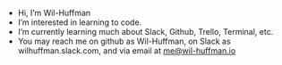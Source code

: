 - Hi, I’m Wil-Huffman
- I’m interested in learning to code.
- I’m currently learning much about Slack, Github, Trello, Terminal, etc.  
- You may reach me on github as Wil-Huffman, on Slack as wilhuffman.slack.com, and via email at me@wil-huffman.io

<!---
Wil-Huffman/Wil-Huffman is a ✨ special ✨ repository because its `README.md` (this file) appears on your GitHub profile.
You can click the Preview link to take a look at your changes.
--->
